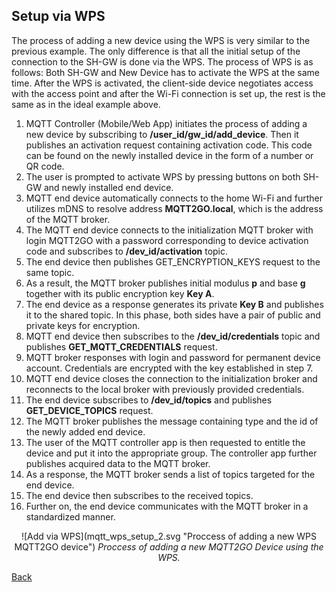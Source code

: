 ## Setup via WPS
The process of adding a new device using the WPS is very similar to the previous example. The only difference is that all the initial setup of the connection to the SH-GW is done via the WPS. The process of WPS is as follows: Both SH-GW and New Device has to activate the WPS at the same time. After the WPS is activated, the client-side device negotiates access with the access point and after the Wi-Fi connection is set up, the rest is the same as in the ideal example above.

1. MQTT Controller (Mobile/Web App) initiates the process of adding a new device by subscribing to __/user_id/gw_id/add_device__. Then it publishes an activation request containing activation code.  This code can be found on the newly installed device in the form of a number or QR code.
1. The user is prompted to activate WPS by pressing buttons on both SH-GW and newly installed end device.
1. MQTT end device automatically connects to the home Wi-Fi and further utilizes mDNS to resolve address __MQTT2GO.local__, which is the address of the MQTT broker.
1. The MQTT end device connects to the initialization MQTT broker with login MQTT2GO with a password corresponding to device activation code and subscribes to __/dev_id/activation__ topic.
1. The end device then publishes GET_ENCRYPTION_KEYS request to the same topic.
1. As a result, the MQTT broker publishes initial modulus __p__ and base __g__ together with its public encryption key __Key A__.
1. The end device as a response generates its private __Key B__ and publishes it to the shared topic. In this phase, both sides have a pair of public and private keys for encryption.
1. MQTT end device then subscribes to the __/dev_id/credentials__ topic and publishes __GET_MQTT_CREDENTIALS__ request.
1. MQTT broker responses with login and password for permanent device account. Credentials are encrypted with the key established in step 7.
1. MQTT end device closes the connection to the initialization broker and reconnects to the local broker with previously provided credentials.
1. The end device subscribes to __/dev_id/topics__ and publishes __GET_DEVICE_TOPICS__ request.
1. The MQTT broker publishes the message containing type and the id of the newly added end device.
1. The user of the MQTT controller app is then requested to entitle the device and put it into the appropriate group.  The controller app further publishes acquired data to the MQTT broker.
1. As a response, the MQTT broker sends a list of topics targeted for the end device.
1. The end device then subscribes to the received topics.
1. Further on, the end device communicates with the MQTT broker in a standardized manner.

<p align="center" >
![Add via WPS](mqtt_wps_setup_2.svg "Proccess of adding a new WPS MQTT2GO device")
	<em>Proccess of adding a new MQTT2GO Device using the WPS.</em>
</p>

[Back](./)